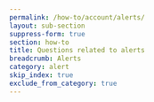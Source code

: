 ```yaml
---
permalink: /how-to/account/alerts/
layout: sub-section
suppress-form: true
section: how-to
title: Questions related to alerts
breadcrumb: Alerts
category: alert
skip_index: true
exclude_from_category: true
---
```

